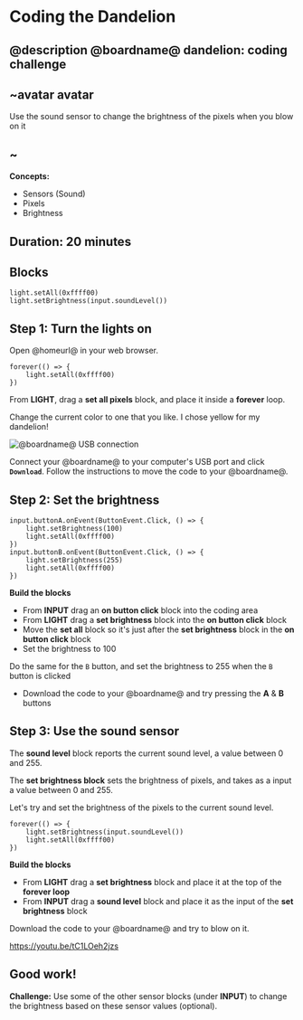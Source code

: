 # Coding the Dandelion
## @description @boardname@ dandelion: coding challenge

## ~avatar avatar
Use the sound sensor to change the brightness of the pixels when you blow on it
## ~

**Concepts:**
  * Sensors (Sound)
  * Pixels
  * Brightness

## Duration: 20 minutes

## Blocks

```cards
light.setAll(0xffff00)
light.setBrightness(input.soundLevel())
```

## Step 1: Turn the lights on
Open @homeurl@ in your web browser.

```blocks
forever(() => {
    light.setAll(0xffff00)
})
```

From **LIGHT**, drag a **set all pixels** block, and place it inside a **forever** loop.

Change the current color to one that you like. I chose yellow for my dandelion!

![@boardname@ USB connection](/static/cp/projects/dandelion/connect.jpg)

Connect your @boardname@ to your computer's USB port and click **`Download`**.
Follow the instructions to move the code to your @boardname@.

## Step 2: Set the brightness
```blocks
input.buttonA.onEvent(ButtonEvent.Click, () => {
    light.setBrightness(100)
    light.setAll(0xffff00)
})
input.buttonB.onEvent(ButtonEvent.Click, () => {
    light.setBrightness(255)
    light.setAll(0xffff00)
})
```
**Build the blocks**
  * From **INPUT** drag an **on button click** block into the coding area
  * From **LIGHT** drag a **set brightness** block into the **on button click** block
  * Move the **set all** block so it's just after the **set brightness** block in the **on button click** block
  * Set the brightness to 100

Do the same for the `B` button, and set the brightness to 255 when the `B` button is clicked

  * Download the code to your @boardname@ and try pressing the **A** & **B** buttons

## Step 3: Use the sound sensor

The **sound level** block reports the current sound level, a value between 0 and 255.

The **set brightness block** sets the brightness of pixels, and takes as a input a value between 0 and 255. 

Let's try and set the brightness of the pixels to the current sound level.

```blocks
forever(() => {
    light.setBrightness(input.soundLevel())
    light.setAll(0xffff00)
})
```

**Build the blocks**
  * From **LIGHT** drag a **set brightness** block and place it at the top of the **forever loop**
  * From **INPUT** drag a **sound level** block and place it as the input of the **set brightness** block

Download the code to your @boardname@ and try to blow on it.

https://youtu.be/tC1LOeh2jzs

## Good work!
**Challenge:** Use some of the other sensor blocks (under **INPUT**) to change the brightness based on these sensor values (optional).
